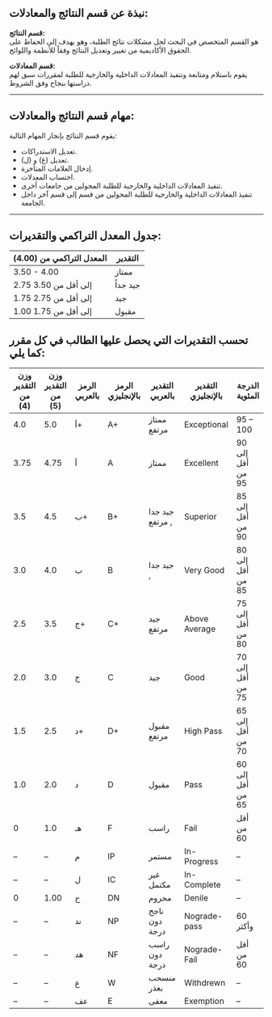 ## نبذة عن قسم النتائج والمعادلات:

**قسم النتائج:**  
هو القسم المتخصص في البحث لحل مشكلات نتائج الطلبة، وهو يهدف إلى الحفاظ على الحقوق الأكاديمية من تغيير وتعديل النتائج وفقاً للأنظمة واللوائح.

**قسم المعادلات:**  
يقوم باستلام ومتابعة وتنفيذ المعادلات الداخلية والخارجية للطلبة لمقررات سبق لهم دراستها بنجاح وفق الشروط.

---

## مهام قسم النتائج والمعادلات:

يقوم قسم النتائج بإنجاز المهام التالية:

- تعديل الاستدراكات.  
- تعديل (غ) و (ل).  
- إدخال العلامات المتأخرة.  
- احتساب المعدلات.  
- تنفيذ المعادلات الداخلية والخارجية للطلبة المحولين من جامعات أخرى.  
- تنفيذ المعادلات الداخلية والخارجية للطلبة المحولين من قسم إلى قسم آخر داخل الجامعة.  

---

## جدول المعدل التراكمي والتقديرات:

| المعدل التراكمي من (4.00) | التقدير |
| ------------------------- | ------- |
| 3.50 - 4.00               | ممتاز   |
| 2.75 إلى أقل من 3.50      | جيد جداً |
| 1.75 إلى أقل من 2.75      | جيد     |
| 1.00 إلى أقل من 1.75      | مقبول   |

## تحسب التقديرات التي يحصل عليها الطالب في كل مقرر كما يلي:

| وزن التقدير من (4) | وزن التقدير من (5) | الرمز بالعربي | الرمز بالإنجليزي | التقدير بالعربي | التقدير بالإنجليزي | الدرجة المئوية   |
| ------------------ | ------------------ | ------------- | ---------------- | --------------- | ------------------ | ---------------- |
| 4.0                | 5.0                | أ+            | A+               | ممتاز مرتفع     | Exceptional        | 95 – 100         |
| 3.75               | 4.75               | أ             | A                | ممتاز           | Excellent          | 90 إلى أقل من 95 |
| 3.5                | 4.5                | ب+            | B+               | جيد جدا , مرتفع | Superior           | 85 إلى أقل من 90 |
| 3.0                | 4.0                | ب             | B                | جيد جدا ,       | Very Good          | 80 إلى أقل من 85 |
| 2.5                | 3.5                | ج+            | C+               | جيد مرتفع       | Above Average      | 75 إلى أقل من 80 |
| 2.0                | 3.0                | ج             | C                | جيد             | Good               | 70 إلى أقل من 75 |
| 1.5                | 2.5                | د+            | D+               | مقبول مرتفع     | High Pass          | 65 إلى أقل من 70 |
| 1.0                | 2.0                | د             | D                | مقبول           | Pass               | 60 إلى أقل من 65 |
| 0                  | 1.0                | هـ            | F                | راسب            | Fail               | أقل من 60        |
| –                  | –                  | م             | IP               | مستمر           | In-Progress        | –                |
| –                  | –                  | ل             | IC               | غير مكتمل       | In-Complete        | –                |
| 0                  | 1.00               | ح             | DN               | محروم           | Denile             | –                |
| –                  | –                  | ند            | NP               | ناجح دون درجة   | Nograde-pass       | 60 وأكثر         |
| –                  | –                  | هد            | NF               | راسب دون درجة   | Nograde-Fail       | أقل من 60        |
| –                  | –                  | ع             | W                | منسحب بعذر      | Withdrewn          | –                |
| –                  | –                  | عف            | E                | معفى            | Exemption          | –                |
